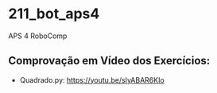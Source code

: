 # 211_bot_aps4
APS 4 RoboComp
## Comprovação em Vídeo dos Exercícios:
* Quadrado.py: https://youtu.be/sIyABAR6KIo
